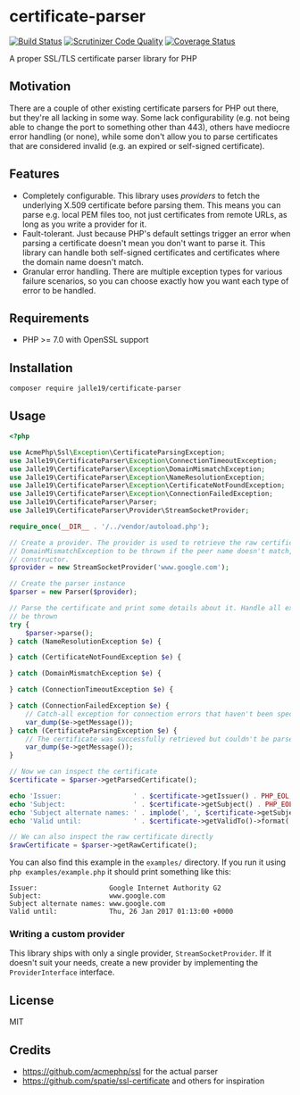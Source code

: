 # certificate-parser

[![Build Status](https://travis-ci.org/Jalle19/certificate-parser.svg?branch=travis)](https://travis-ci.org/Jalle19/certificate-parser)
[![Scrutinizer Code Quality](https://scrutinizer-ci.com/g/Jalle19/certificate-parser/badges/quality-score.png?b=master)](https://scrutinizer-ci.com/g/Jalle19/certificate-parser/?branch=master)
[![Coverage Status](https://coveralls.io/repos/github/Jalle19/certificate-parser/badge.svg)](https://coveralls.io/github/Jalle19/certificate-parser)

A proper SSL/TLS certificate parser library for PHP

## Motivation

There are a couple of other existing certificate parsers for PHP out there, but they're all lacking in some way. Some 
lack configurability (e.g. not being able to change the port to something other than 443), others have mediocre error 
handling (or none), while some don't allow you to parse certificates that are considered invalid (e.g. an expired or 
self-signed certificate).

## Features

* Completely configurable. This library uses *providers* to fetch the underlying X.509 certificate before parsing them. 
This means you can parse e.g. local PEM files too, not just certificates from remote URLs, as long as you write a 
provider for it.
* Fault-tolerant. Just because PHP's default settings trigger an error when parsing a certificate doesn't mean you 
don't want to parse it. This library can handle both self-signed certificates and certificates where the domain name 
doesn't match.
* Granular error handling. There are multiple exception types for various failure scenarios, so you can choose 
exactly how you want each type of error to be handled.

## Requirements

* PHP >= 7.0 with OpenSSL support

## Installation

```
composer require jalle19/certificate-parser
```

## Usage 

```php
<?php

use AcmePhp\Ssl\Exception\CertificateParsingException;
use Jalle19\CertificateParser\Exception\ConnectionTimeoutException;
use Jalle19\CertificateParser\Exception\DomainMismatchException;
use Jalle19\CertificateParser\Exception\NameResolutionException;
use Jalle19\CertificateParser\Exception\CertificateNotFoundException;
use Jalle19\CertificateParser\Exception\ConnectionFailedException;
use Jalle19\CertificateParser\Parser;
use Jalle19\CertificateParser\Provider\StreamSocketProvider;

require_once(__DIR__ . '/../vendor/autoload.php');

// Create a provider. The provider is used to retrieve the raw certificate details from a URL. If you don't want
// DomainMismatchException to be thrown if the peer name doesn't match, pass false as the last parameter to the 
// constructor.
$provider = new StreamSocketProvider('www.google.com');

// Create the parser instance
$parser = new Parser($provider);

// Parse the certificate and print some details about it. Handle all exception types separately to illustrate what can 
// be thrown
try {
    $parser->parse();
} catch (NameResolutionException $e) {

} catch (CertificateNotFoundException $e) {

} catch (DomainMismatchException $e) {

} catch (ConnectionTimeoutException $e) {

} catch (ConnectionFailedException $e) {
    // Catch-all exception for connection errors that haven't been specifically handled
    var_dump($e->getMessage());
} catch (CertificateParsingException $e) {
    // The certificate was successfully retrieved but couldn't be parsed
    var_dump($e->getMessage());
}

// Now we can inspect the certificate
$certificate = $parser->getParsedCertificate();

echo 'Issuer:                  ' . $certificate->getIssuer() . PHP_EOL;
echo 'Subject:                 ' . $certificate->getSubject() . PHP_EOL;
echo 'Subject alternate names: ' . implode(', ', $certificate->getSubjectAlternativeNames()) . PHP_EOL;
echo 'Valid until:             ' . $certificate->getValidTo()->format('r') . PHP_EOL;

// We can also inspect the raw certificate directly
$rawCertificate = $parser->getRawCertificate();
```

You can also find this example in the `examples/` directory. If you run it using `php examples/example.php` it should 
print something like this:

```
Issuer:                  Google Internet Authority G2
Subject:                 www.google.com
Subject alternate names: www.google.com
Valid until:             Thu, 26 Jan 2017 01:13:00 +0000
```

### Writing a custom provider

This library ships with only a single provider, `StreamSocketProvider`. If it doesn't suit your needs, create a new 
provider by implementing the `ProviderInterface` interface.

## License

MIT

## Credits

* https://github.com/acmephp/ssl for the actual parser
* https://github.com/spatie/ssl-certificate and others for inspiration
